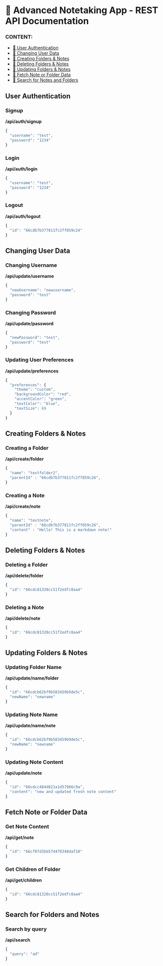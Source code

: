 # 🚧 Advanced Notetaking App - REST API Documentation

### CONTENT:
- [👤 User Authentication](https://github.com/NureddinFarzaliyev/noteapp-advanced/tree/master/api#user-authentication)
- [👤 Changing User Data](https://github.com/NureddinFarzaliyev/noteapp-advanced/tree/master/api#changing-user-data)
- [📂 Creating Folders & Notes](https://github.com/NureddinFarzaliyev/noteapp-advanced/tree/master/api#creating-folders--notes)
- [📂 Deleting Folders & Notes](https://github.com/NureddinFarzaliyev/noteapp-advanced/tree/master/api#deleting-folders--notes)
- [📂 Updating Folders & Notes](https://github.com/NureddinFarzaliyev/noteapp-advanced/tree/master/api#updating-folders--notes)
- [📂 Fetch Note or Folder Data](https://github.com/NureddinFarzaliyev/noteapp-advanced/tree/master/api#fetch-note-or-folder-data)
- [🔎 Search for Notes and Folders](https://github.com/NureddinFarzaliyev/noteapp-advanced/tree/master/api#search-for-folders-and-notes)

## User Authentication

### Signup
**/api/auth/signup**
```js
{
  "username": "test",
  "password": "1234"
}
```

### Login
**/api/auth/login**
```js
{
  "username": "test",
  "password": "1234"
}
```

### Logout
**/api/auth/logout**
```js
{
  "id": "66cdb7b377811fc2ff859c24"
}
```

## Changing User Data

### Changing Username
**/api/update/username**
```js
{
  "newUsername": "newusername",
  "password": "test"
}
```

### Changing Password
**/api/update/password**
```js
{
  "newPassword": "test",
  "password": "test"
}
```

### Updating User Preferences
**/api/update/preferences**
```js
{
  "preferences": {
    "theme": "custom",
    "backgroundColor": "red",
    "accentColor": "green",
    "textColor": "blue",
    "textSize": 69
  }
}
```

## Creating Folders & Notes

### Creating a Folder
**/api/create/folder**
```js
{
  "name": "testfolder2",
  "parentId" : "66cdb7b377811fc2ff859c26",
}
```

### Creating a Note
**/api/create/note**
```js
{
  "name": "testnote",
  "parentId" : "66cdb7b377811fc2ff859c26",
  "content" : "Hello! This is a markdown note!"
}
```

## Deleting Folders & Notes

### Deleting a Folder
**/api/delete/folder**
```js
{
  "id": "66cdc81320cc51f2edfc8aa4"
}
```

### Deleting a Note
**/api/delete/note**
```js
{
  "id": "66cdc81320cc51f2edfc8aa4"
}
```

## Updating Folders & Notes

### Updating Folder Name
**/api/update/name/folder**
```js
{
  "id": "66cdcb62bf9b583459b9de5c",
  "newName": "newname"
}
```

### Updating Note Name
**/api/update/name/note**
```js
{
  "id": "66cdcb62bf9b583459b9de5c",
  "newName": "newname"
}
```

### Updating Note Content
**/api/update/note**
```js
{
  "id": "66cdcc484d821a1d57966c9a",
  "content": "new and updated fresh note content"
}
```

## Fetch Note or Folder Data

### Get Note Content
**/api/get/note**
```js
{
  "id": "66cf07d3bb574470348daf10"
}
```

### Get Children of Folder
**/api/get/children**
```js
{
  "id": "66cdc81320cc51f2edfc8aa4"
}
```

## Search for Folders and Notes

### Search by query
**/api/search**
```js
{
  "query": "ad"
}
```